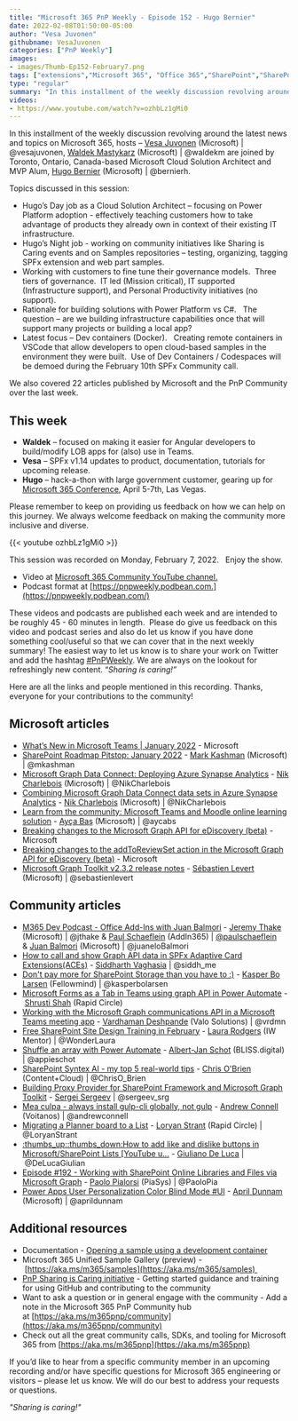 ```yaml
---
title: "Microsoft 365 PnP Weekly - Episode 152 - Hugo Bernier"
date: 2022-02-08T01:50:00-05:00
author: "Vesa Juvonen"
githubname: VesaJuvonen
categories: ["PnP Weekly"]
images:
- images/Thumb-Ep152-February7.png
tags: ["extensions","Microsoft 365", "Office 365","SharePoint","SharePoint Framework"]
type: "regular"
summary: "In this installment of the weekly discussion revolving around the latest news and topics on Microsoft 365, hosts – Vesa Juvonen (Microsoft), Waldek Mastykarz (Microsoft) are joined by Toronto, Ontario, Canada-based Microsoft Cloud Solution Architect and MVP Alum, Hugo Bernier (Microsoft)."
videos:
- https://www.youtube.com/watch?v=ozhbLz1gMi0
---
```


In this installment of the weekly discussion revolving around the latest news and topics on Microsoft 365, hosts – [Vesa Juvonen](https://twitter.com/vesajuvonen) (Microsoft) | @vesajuvonen, [Waldek Mastykarz](https://twitter.com/waldekm) (Microsoft) | @waldekm are joined by Toronto, Ontario, Canada-based Microsoft Cloud Solution Architect and MVP Alum, [Hugo Bernier](https://twitter.com/bernierh) (Microsoft) | @bernierh. 

Topics discussed in this session:

*   Hugo’s Day job as a Cloud Solution Architect – focusing on Power Platform adoption - effectively teaching customers how to take advantage of products they already own in context of their existing IT infrastructure.   
*   Hugo’s Night job - working on community initiatives like Sharing is Caring events and on Samples repositories – testing, organizing, tagging SPFx extension and web part samples. 
*   Working with customers to fine tune their governance models.  Three tiers of governance.  IT led (Mission critical), IT supported (Infrastructure support), and Personal Productivity initiatives (no support).
*   Rationale for building solutions with Power Platform vs C#.   The question – are we building infrastructure capabilities once that will support many projects or building a local app? 
*   Latest focus – Dev containers (Docker).   Creating remote containers in VSCode that allow developers to open cloud-based samples in the environment they were built.  Use of Dev Containers / Codespaces will be demoed during the February 10th SPFx Community call.

We also covered 22 articles published by Microsoft and the PnP Community over the last week. 

## This week

*   **Waldek** – focused on making it easier for Angular developers to build/modify LOB apps for (also) use in Teams.
*   **Vesa** – SPFx v1.14 updates to product, documentation, tutorials for upcoming release.
*   **Hugo** – hack-a-thon with large government customer, gearing up for [Microsoft 365 Conference](https://m365conf.com/), April 5-7th, Las Vegas.

Please remember to keep on providing us feedback on how we can help on this journey. We always welcome feedback on making the community more inclusive and diverse.

{{< youtube ozhbLz1gMi0 >}}

This session was recorded on Monday, February 7, 2022.   Enjoy the show. 

*   Video at [Microsoft 365 Community YouTube channel.](https://aka.ms/m365pnp-videos)
*   Podcast format at [https://pnpweekly.podbean.com.](https://pnpweekly.podbean.com/)

These videos and podcasts are published each week and are intended to be roughly 45 - 60 minutes in length.  Please do give us feedback on this video and podcast series and also do let us know if you have done something cool/useful so that we can cover that in the next weekly summary! The easiest way to let us know is to share your work on Twitter and add the hashtag [#PnPWeekly](https://twitter.com/search?q=%23pnpweekly). We are always on the lookout for refreshingly new content. “_Sharing is caring!”_ 

Here are all the links and people mentioned in this recording. Thanks, everyone for your contributions to the community!

## Microsoft articles

*   [What’s New in Microsoft Teams | January 2022](https://techcommunity.microsoft.com/t5/microsoft-teams-blog/what-s-new-in-microsoft-teams-january-2022/ba-p/3082888) - Microsoft
*   [SharePoint Roadmap Pitstop: January 2022](https://techcommunity.microsoft.com/t5/microsoft-sharepoint-blog/sharepoint-roadmap-pitstop-january-2022/ba-p/3101903) - [Mark Kashman](https://twitter.com/mkashman) (Microsoft) | @mkashman
*   [Microsoft Graph Data Connect: Deploying Azure Synapse Analytics](https://devblogs.microsoft.com/microsoft365dev/microsoft-graph-data-connect-deploying-azure-synapse-analytics/) - [Nik Charlebois](https://twitter.com/NikCharlebois) (Microsoft) | @NikCharlebois
*   [Combining Microsoft Graph Data Connect data sets in Azure Synapse Analytics](https://devblogs.microsoft.com/microsoft365dev/combining-microsoft-graph-data-connect-data-sets-in-azure-synapse-analytics/) - [Nik Charlebois](https://twitter.com/NikCharlebois) (Microsoft) | @NikCharlebois
*   [Learn from the community: Microsoft Teams and Moodle online learning solution](https://devblogs.microsoft.com/microsoft365dev/learn-from-the-community-microsoft-teams-and-moodle-online-learning-solution/) - [Ayça Baş](https://twitter.com/aycabs) (Microsoft) | @aycabs
*   [Breaking changes to the Microsoft Graph API for eDiscovery (beta)](https://devblogs.microsoft.com/microsoft365dev/breaking-changes-to-the-microsoft-graph-api-for-ediscovery-beta/) - Microsoft
*   [Breaking changes to the addToReviewSet action in the Microsoft Graph API for eDiscovery (beta)](https://devblogs.microsoft.com/microsoft365dev/breaking-changes-to-the-addtoreviewset-action-in-the-microsoft-graph-api-for-ediscovery-beta/) - Microsoft
*   [Microsoft Graph Toolkit v2.3.2 release notes](https://github.com/microsoftgraph/microsoft-graph-toolkit/discussions/1511) - [Sébastien Levert](https://twitter.com/sebastienlevert) (Microsoft) | @sebastienlevert

## Community articles

*   [M365 Dev Podcast - Office Add-Ins with Juan Balmori](https://www.m365devpodcast.com/e/office-add-ins-with-juan-balmori/) - [Jeremy Thake](https://twitter.com/jthake) (Microsoft) | @jthake & [Paul Schaeflein](https://twitter.com/paulschaeflein) (AddIn365) | [@paulschaeflein](/t5/user/viewprofilepage/user-id/113) & [Juan Balmori](https://twitter.com/juaneloBalmori) (Microsoft) | @juaneloBalmori
*   [How to call and show Graph API data in SPFx Adaptive Card Extensions(ACEs)](https://techcommunity.microsoft.com/t5/microsoft-365-pnp-blog/how-to-call-and-show-graph-api-data-in-spfx-adaptive-card/ba-p/3070982) - [Siddharth Vaghasia](https://twitter.com/siddh_me) | @siddh\_me
*   [Don't pay more for SharePoint Storage than you have to :)](https://techcommunity.microsoft.com/t5/microsoft-365-pnp-blog/don-t-pay-more-for-sharepoint-storage-than-you-have-to/ba-p/3108362) - [Kasper Bo Larsen](https://twitter.com/kasperbolarsen) (Fellowmind) | @kasperbolarsen
*   [Microsoft Forms as a Tab in Teams using graph API in Power Automate](https://techcommunity.microsoft.com/t5/microsoft-365-pnp-blog/microsoft-forms-as-a-tab-in-teams-using-graph-api-in-power/ba-p/3103115) - [Shrusti Shah](https://www.linkedin.com/in/shrushti-shah-bba565162/) (Rapid Circle)
*   [Working with the Microsoft Graph communications API in a Microsoft Teams meeting app](https://www.vrdmn.com/2022/02/working-with-microsoft-graph.html) - [Vardhaman Deshpande](https://twitter.com/vrdmn) (Valo Solutions) | @vrdmn
*   [Free SharePoint Site Design Training in February](https://wonderlaura.com/2022/02/03/free-sharepoint-site-design-training-in-february/) - [Laura Rodgers](https://twitter.com/WonderLaura) (IW Mentor) | @WonderLaura
*   [Shuffle an array with Power Automate](https://www.cloudappie.nl/shuffle-array-power-automate/) - [Albert-Jan Schot](https://twitter.com/appieschot) (BLISS.digital) | @appieschot
*   [SharePoint Syntex AI - my top 5 real-world tips](https://www.sharepointnutsandbolts.com/2022/02/SharePoint-Syntex-AI-top-5-tips.html) - [Chris O'Brien](https://twitter.com/ChrisO_Brien) (Content+Cloud) | @ChrisO\_Brien
*   [Building Proxy Provider for SharePoint Framework and Microsoft Graph Toolkit](https://spblog.net/post/2022/02/01/building-proxy-provider-for-sharepoint-framework-and-microsoft-graph-toolkit) - [Sergei Sergeev](https://twitter.com/sergeev_srg) | @sergeev\_srg
*   [Mea culpa - always install gulp-cli globally, not gulp](https://www.voitanos.io/blog/mea-culpa-always-install-gulp-cli-globally-not-gulp/) - [Andrew Connell](https://twitter.com/andrewconnell) (Voitanos) | @andrewconnell
*   [Migrating a Planner board to a List](https://www.loryanstrant.com/2022/02/03/migrating-a-planner-board-to-a-list/) - [Loryan Strant](https://twitter.com/LoryanStrant) (Rapid Circle) | @LoryanStrant
*   [:thumbs\_up::thumbs\_down:How to add like and dislike buttons in Microsoft/SharePoint Lists \[YouTube u...](https://www.youtube.com/watch?v=0bGwNUojk0Y) - [Giuliano De Luca](https://twitter.com/DeLucaGiulian) | @DeLucaGiulian
*   [Episode #192 - Working with SharePoint Online Libraries and Files via Microsoft Graph](https://www.youtube.com/watch?v=rjZnuuKQu3c) - [Paolo Pialorsi](https://twitter.com/PaoloPia) (PiaSys) | @PaoloPia
*   [Power Apps User Personalization Color Blind Mode #UI](https://www.youtube.com/watch?v=BS4Uhd9JrMg) - [April Dunnam](https://twitter.com/aprildunnam) (Microsoft) | @aprildunnam

## Additional resources

*   Documentation - [Opening a sample using a development container](https://github.com/pnp/sp-dev-fx-webparts/wiki/Opening-a-sample-using-a-development-container) 
*   Microsoft 365 Unified Sample Gallery (preview) - [https://aka.ms/m365/samples](https://aka.ms/m365/samples) 
*   [PnP Sharing is Caring initiative](https://aka.ms/sharing-is-caring) \- Getting started guidance and training for using GitHub and contributing to the community
*   Want to ask a question or in general engage with the community - Add a note in the Microsoft 365 PnP Community hub at [https://aka.ms/m365pnp/community](https://aka.ms/m365pnp/community)
*   Check out all the great community calls, SDKs, and tooling for Microsoft 365 from [https://aka.ms/m365pnp](https://aka.ms/m365pnp)

If you’d like to hear from a specific community member in an upcoming recording and/or have specific questions for Microsoft 365 engineering or visitors – please let us know. We will do our best to address your requests or questions.

_"Sharing is caring!"_ 

